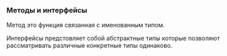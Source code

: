 ### Методы и интерфейсы

Метод это функция связанная с именованным типом.

Интерфейсы предстовляет собой абстрактные типы которые позволяют рассматривать
различные конкретные типы одинаково.